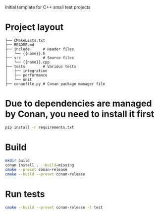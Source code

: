 Initial template for C++ small test projects

# Project layout
```
├── CMakeLists.txt
├── README.md
├── include      # Header files
│   └── {{name}}.h
├── src          # Source files
│   └── {{name}}.cpp
├── tests        # Various tests
│   ├── integration
│   ├── performance
│   └── unit
├── conanfile.py # Conan package manager file
```

# Due to dependencies are managed by Conan, you need to install it first
```bash
pip install -r requirements.txt
```

# Build
```bash
mkdir build
conan install . --build=missing
cmake --preset conan-release
cmake --build --preset conan-release
```

# Run tests
```bash
cmake --build --preset conan-release -t test
```
